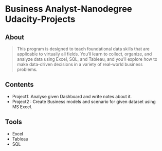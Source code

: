 # Business Analyst-Nanodegree Udacity-Projects
## About
> This program is designed to teach foundational data skills that are applicable to virtually all fields. You’ll learn to collect, organize, and analyze data using Excel, SQL, and Tableau, and you’ll explore how to make data-driven decisions in a variety of real-world business problems.

## Contents
- Project1: Analyse given Dashboard and write notes about it.
- Project2 : Create Business models and scenario for given dataset using MS Excel.

## Tools
* Excel
* Tableau
* SQL
